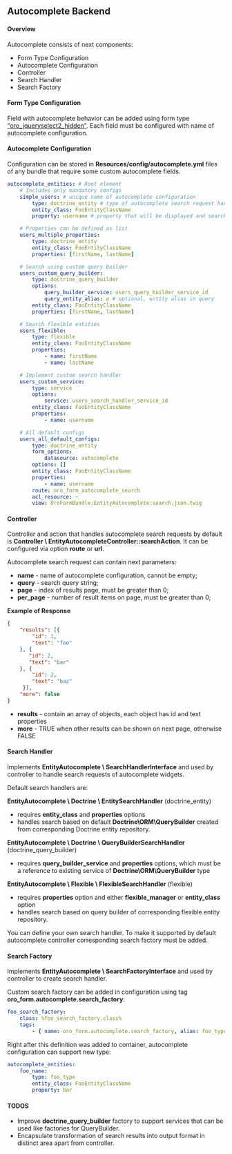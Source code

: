 Autocomplete Backend
----------------------

#### Overview

Autocomplete consists of next components:

* Form Type Configuration
* Autocomplete Configuration
* Controller
* Search Handler
* Search Factory

#### Form Type Configuration

Field with autocomplete behavior can be added using form type ["oro_jqueryselect2_hidden"](./autocomplete_form_type.md).
Each field must be configured with name of autocomplete configuration.

#### Autocomplete Configuration

Configuration can be stored in **Resources/config/autocomplete.yml** files of any bundle that require some custom
autocomplete fields.

```yml
autocomplete_entities: # Root element
    # Includes only mandatory configs
    simple_users: # unique name of autocomplete configuration
        type: doctrine_entity # type of autocomplete search request handler
        entity_class: FooEntityClassName
        property: username # property that will be displayed and searched by

    # Properties can be defined as list
    users_multiple_properties:
        type: doctrine_entity
        entity_class: FooEntityClassName
        properties: [firstName, lastName]

    # Search using custom query builder
    users_custom_query_builder:
        type: doctrine_query_builder
        options:
            query_builder_service: users_query_builder_service_id
            query_entity_alias: e # optional, entity alias in query
        entity_class: FooEntityClassName
        properties: [firstName, lastName]

    # Search flexible entities
    users_flexible:
        type: flexible
        entity_class: FooEntityClassName
        properties:
            - name: firstName
            - name: lastName

    # Implement custom search handler
    users_custom_service:
        type: service
        options:
            service: users_search_handler_service_id
        entity_class: FooEntityClassName
        properties:
            - name: username

    # All default configs
    users_all_default_configs:
        type: doctrine_entity
        form_options:
            datasource: autocomplete
        options: []
        entity_class: FooEntityClassName
        properties:
            - name: username
        route: oro_form_autocomplete_search
        acl_resource: ~
        view: OroFormBundle:EntityAutocomplete:search.json.twig
```

#### Controller

Controller and action that handles autocomplete search requests by default is **Controller \ EntityAutocompleteController::searchAction**.
It can be configured via option **route** or **url**.

Autocomplete search request can contain next parameters:
* **name** - name of autocomplete configuration, cannot be empty;
* **query** - search query string;
* **page** - index of results page, must be greater than 0;
* **per_page** - number of result items on page, must be greater than 0;

**Example of Response**

```json
{
    "results": [{
        "id": 1,
        "text": "foo"
    }, {
       "id": 2,
       "text": "bar"
    }, {
        "id": 2,
        "text": "baz"
     }],
    "more": false
}
```

* **results** - contain an array of objects, each object has id and text properties
* **more** - TRUE when other results can be shown on next page, otherwise FALSE

#### Search Handler

Implements **EntityAutocomplete \ SearchHandlerInterface** and used by controller to
handle search requests of autocomplete widgets.

Default search handlers are:

**EntityAutocomplete \ Doctrine \ EntitySearchHandler** (doctrine_entity)

 * requires **entity_class** and **properties** options
 * handles search based on default **Doctrine\ORM\QueryBuilder** created from corresponding Doctrine entity repository.

**EntityAutocomplete \ Doctrine \ QueryBuilderSearchHandler** (doctrine_query_builder)

 * requires **query_builder_service** and **properties** options, which must be a reference to existing service of **Doctrine\ORM\QueryBuilder** type

**EntityAutocomplete \ Flexible \ FlexibleSearchHandler** (flexible)

 * requires **properties** option and either **flexible_manager** or **entity_class** option
 * handles search based on query builder of corresponding flexible entity repository.

You can define your own search handler. To make it supported by default autocomplete controller corresponding search factory must be added.

#### Search Factory

Implements **EntityAutocomplete \ SearchFactoryInterface** and used by controller to
create search handler.

Custom search factory can be added in configuration using tag **oro_form.autocomplete.search_factory**:

```yml
foo_search_factory:
    class: %foo_search_factory.class%
    tags:
        - { name: oro_form.autocomplete.search_factory, alias: foo_type }
```

Right after this definition was added to container, autocomplete configuration can support new type:

```yml
autocomplete_entities:
    foo_name:
        type: foo_type
        entity_class: FooEntityClassName
        property: bar
```

#### TODOS

* Improve **doctrine_query_builder** factory to support services that can be used like factories for QueryBuilder.
* Encapsulate transformation of search results into output format in distinct area apart from controller.
